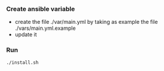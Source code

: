 
### Create ansible variable
 - create the file ./var/main.yml by taking as example the file ./vars/main.yml.example
 - update it

### Run
```bash
./install.sh
```
